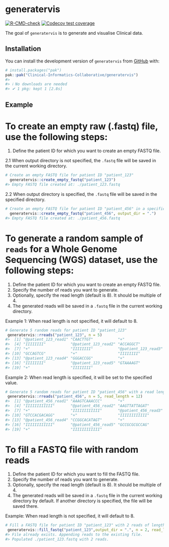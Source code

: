 
<!-- README.md is generated from README.Rmd. Please edit that file -->

# generatervis

<!-- badges: start -->

[![R-CMD-check](https://github.com/Clinical-Informatics-Collaborative/generatervis/actions/workflows/R-CMD-check.yaml/badge.svg)](https://github.com/Clinical-Informatics-Collaborative/generatervis/actions/workflows/R-CMD-check.yaml)
[![Codecov test
coverage](https://codecov.io/gh/Clinical-Informatics-Collaborative/generatervis/graph/badge.svg)](https://app.codecov.io/gh/Clinical-Informatics-Collaborative/generatervis)

<!-- badges: end -->

The goal of `generatervis` is to generate and visualise Clinical data.

## Installation

You can install the development version of `generatervis` from
[GitHub](https://github.com/) with:

``` r
# install.packages("pak")
pak::pak("Clinical-Informatics-Collaborative/generatervis")
#> 
#> ℹ No downloads are needed
#> ✔ 1 pkg: kept 1 [2.8s]
```

## Example

# To create an empty raw (.fastq) file, use the following steps:

1.  Define the patient ID for which you want to create an empty FASTQ
    file.

2.1 When output directory is not specified, the `.fastq` file will be
saved in the current working directory.

``` r
# Create an empty FASTQ file for patient ID "patient_123"
  generatervis::create_empty_fastq("patient_123")
#> Empty FASTQ file created at: ./patient_123.fastq
```

2.2 When output directory is specified, the `.fastq` file will be saved
in the specified directory.

``` r
# Create an empty FASTQ file for patient ID "patient_456" in a specific directory
  generatervis::create_empty_fastq("patient_456", output_dir = ".")
#> Empty FASTQ file created at: ./patient_456.fastq
```

# To generate a random sample of `reads` for a Whole Genome Sequencing (WGS) dataset, use the following steps:

1.  Define the patient ID for which you want to create an empty FASTQ
    file.
2.  Specify the number of reads you want to generate.
3.  Optionally, specify the read length (default is 8). It should be
    multiple of 4.
4.  The generated reads will be saved in a `.fastq` file in the current
    working directory.

Example 1: When read length is not specified, it will default to 8.

``` r
# Generate 5 random reads for patient ID "patient_123"
 generatervis::rreads("patient_123", n = 5)
#>  [1] "@patient_123_read1" "CAACTTGT"           "+"                 
#>  [4] "IIIIIIII"           "@patient_123_read2" "ACCAGGCT"          
#>  [7] "+"                  "IIIIIIII"           "@patient_123_read3"
#> [10] "GCCAGTCG"           "+"                  "IIIIIIII"          
#> [13] "@patient_123_read4" "GGGACCGG"           "+"                 
#> [16] "IIIIIIII"           "@patient_123_read5" "GTAAAAGT"          
#> [19] "+"                  "IIIIIIII"
```

Example 2: When read length is specified, it will be set to the
specified value.

``` r
# Generate 5 random reads for patient ID "patient_456" with a read length of 12
 generatervis::rreads("patient_456", n = 5, read_length = 12)
#>  [1] "@patient_456_read1" "AAAGTCAAACCC"       "+"                 
#>  [4] "IIIIIIIIIIII"       "@patient_456_read2" "AAGTTATTAGAT"      
#>  [7] "+"                  "IIIIIIIIIIII"       "@patient_456_read3"
#> [10] "GTCCACGACAGG"       "+"                  "IIIIIIIIIIII"      
#> [13] "@patient_456_read4" "CCGGCACATAGT"       "+"                 
#> [16] "IIIIIIIIIIII"       "@patient_456_read5" "GCCGCGCGCCAG"      
#> [19] "+"                  "IIIIIIIIIIII"
```

# To fill a FASTQ file with random reads

1.  Define the patient ID for which you want to fill the FASTQ file.
2.  Specify the number of reads you want to generate.
3.  Optionally, specify the read length (default is 8). It should be
    multiple of 4.
4.  The generated reads will be saved in a `.fastq` file in the current
    working directory by default. If another directory is specified, the
    file will be saved there.

Example: When read length is not specified, it will default to 8.

``` r
# Fill a FASTQ file for patient ID "patient_123" with 2 reads of length 8
 generatervis::fill_fastq("patient_123",output_dir = ".", n = 2, read_length = 8)
#> File already exists. Appending reads to the existing file.
#> Populated ./patient_123.fastq with 2 reads.
```
